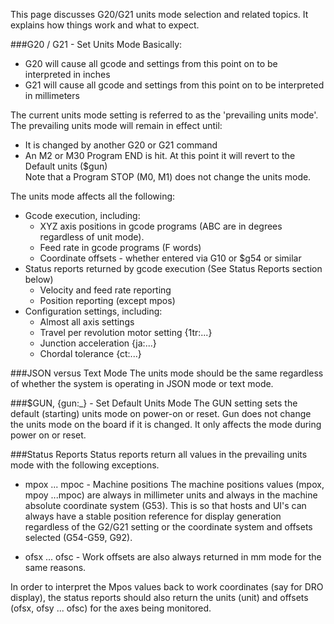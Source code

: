 This page discusses G20/G21 units mode selection and related topics. It explains how things work and what to expect.

###G20 / G21 - Set Units Mode
Basically:
* G20 will cause all gcode and settings from this point on to be interpreted in inches
* G21 will cause all gcode and settings from this point on to be interpreted in millimeters

The current units mode setting is referred to as the 'prevailing units mode'. The prevailing units mode will remain in effect until:
* It is changed by another G20 or G21 command
* An M2 or M30 Program END is hit. At this point it will revert to the Default units ($gun)<br>Note that a Program STOP (M0, M1) does not change the units mode.

The units mode affects all the following:
* Gcode execution, including:
  * XYZ axis positions in gcode programs (ABC are in degrees regardless of unit mode).
  * Feed rate in gcode programs (F words)
  * Coordinate offsets - whether entered via G10 or $g54 or similar
* Status reports returned by gcode execution (See Status Reports section below)
  * Velocity and feed rate reporting
  * Position reporting (except mpos)
* Configuration settings, including:
  * Almost all axis settings
  * Travel per revolution motor setting {1tr:...} 
  * Junction acceleration {ja:...}
  * Chordal tolerance {ct:...}

###JSON versus Text Mode
The units mode should be the same regardless of whether the system is operating in JSON mode or text mode.

###$GUN, {gun:_} - Set Default Units Mode
The GUN setting sets the default (starting) units mode on power-on or reset. Gun does not change the units mode on the board if it is changed. It only affects the mode during power on or reset. 

###Status Reports
Status reports return all values in the prevailing units mode with the following exceptions.

* mpox ... mpoc - Machine positions
The machine positions values (mpox, mpoy ...mpoc) are always in millimeter units and always in the machine absolute coordinate system (G53). This is so that hosts and UI's can always have a stable position reference for display generation regardless of the G2/G21 setting or the coordinate system and offsets selected (G54-G59, G92). 

* ofsx ... ofsc - Work offsets are also always returned in mm mode for the same reasons.

In order to interpret the Mpos values back to work coordinates (say for DRO display), the status reports should also return the units (unit) and offsets (ofsx, ofsy ... ofsc) for the axes being monitored.
